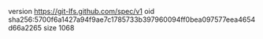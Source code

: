 version https://git-lfs.github.com/spec/v1
oid sha256:5700f6a1427a94f9ae7c1785733b397960094ff0bea097577eea4654d66a2265
size 1068
